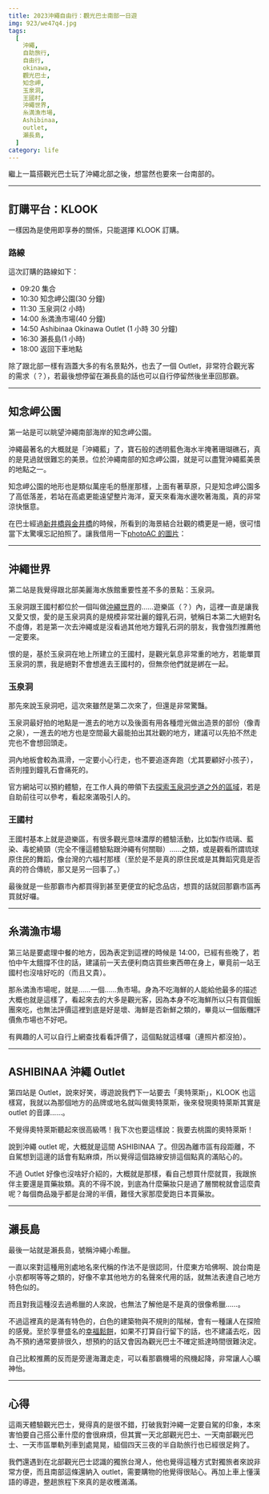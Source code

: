 ```yaml
---
title: 2023沖繩自由行：觀光巴士南部一日遊
img: 923/we47q4.jpg
tags:
  [
    沖繩,
    自助旅行,
    自由行,
    okinawa,
    觀光巴士,
    知念岬,
    玉泉洞,
    王國村,
    沖繩世界,
    糸満漁市場,
    Ashibinaa,
    outlet,
    瀨長島,
  ]
category: life
---
```


繼<article-inner-link slug="okinawa_one_day_tour_bus_2023">上一篇</article-inner-link>搭觀光巴士玩了沖繩北部之後，想當然也要來一台南部的。

<!--more-->

---

## 訂購平台：KLOOK

一樣因為是使用即享券的關係，只能選擇 KLOOK 訂購。

### 路線

這次訂購的路線如下：

- 09:20 集合
- 10:30 知念岬公園(30 分鐘)
- 11:30 玉泉洞(2 小時)
- 14:00 糸満漁市場(40 分鐘)
- 14:50 Ashibinaa Okinawa Outlet (1 小時 30 分鐘)
- 16:30 瀨長島(1 小時)
- 18:00 返回下車地點

除了跟北部一樣有涵蓋大多的有名景點外，也去了一個 Outlet，非常符合觀光客的需求（？），若最後想停留在瀨長島的話也可以自行停留然後坐車回那霸。

---

## 知念岬公園

<article-img img="923/EjbnVJ.jpg" aspect-ratio="4/3"></article-img>

第一站是可以眺望沖繩南部海岸的知念岬公園。

沖繩最著名的大概就是「沖繩藍」了，寶石般的透明藍色海水半掩著珊瑚礁石，真的是見過就很難忘的美景。位於沖繩南部的知念岬公園，就是可以盡覽沖繩藍美景的地點之一。

知念岬公園的地形也是類似萬座毛的懸崖那樣，上面有著草原，只是知念岬公園多了高低落差，若站在高處更能遠望整片海洋，夏天來看海水邊吹著海風，真的非常涼快愜意。

在巴士經過[新井橋與金井橋](https://www.tripadvisor.jp/Attraction_Review-g1023469-d1721848-Reviews-Nirai_Bridge_Kanai_Bridge-Nanjo_Okinawa_Prefecture.html)的時候，所看到的海景結合壯觀的橋更是一絕，很可惜當下太驚嘆忘記拍照了。讓我借用一下[photoAC 的圖片](https://zh-tw.photo-ac.com/photo/26754163/%E6%B2%96%E7%B9%A9%E7%B8%A3%E5%8D%97%E5%9F%8E%E5%B8%82%E4%BA%8C%E4%BE%86%E9%87%91%E5%85%A7%E6%A9%8B)：

<article-img img="924/3T8wDn.jpg"></article-img>

---

## 沖繩世界

<article-img img="923/we47q4.jpg"></article-img>

第二站是我覺得跟北部美麗海水族館重要性差不多的景點：玉泉洞。

玉泉洞跟王國村都位於一個叫做[沖繩世界](https://www.gyokusendo.co.jp/okinawaworld/)的……遊樂區（？）內，這裡一直是讓我又愛又恨，愛的是玉泉洞真的是規模非常壯麗的鐘乳石洞，號稱日本第二大絕對名不虛傳，若是第一次去沖繩或是沒看過其他地方鐘乳石洞的朋友，我會強烈推薦他一定要來。

恨的是，基於玉泉洞在地上所建立的王國村，是觀光氣息非常重的地方，若能單買玉泉洞的票，我是絕對不會想進去王國村的，但無奈他們就是綁在一起。

### 玉泉洞

那先來說玉泉洞吧，這次來雖然是第二次來了，但還是非常驚豔。

玉泉洞最好拍的地點是一進去的地方以及後面有用各種燈光做出造景的部份（像青之泉），一進去的地方也是空間最大最能拍出其壯觀的地方，建議可以先拍不然走完也不會想回頭走。

<article-img img="922/tTL09c.jpg" aspect-ratio="3/4"></article-img>

洞內地板會較為濕滑，一定要小心行走，也不要追逐奔跑（尤其要顧好小孩子），否則撞到鐘乳石會痛死的。

官方網站可以預約體驗，在工作人員的帶領下去[探索玉泉洞步道之外的區域](https://www.gyokusendo.co.jp/okinawaworld/okinawacavetanken/exploration.html)，若是自助前往可以參考，看起來滿吸引人的。

### 王國村

王國村基本上就是遊樂區，有很多觀光意味濃厚的體驗活動，比如製作琉璃、藍染、毒蛇繞頸（完全不懂這體驗點跟沖繩有何關聯）……之類，或是觀看所謂琉球原住民的舞蹈，像台灣的六福村那樣（至於是不是真的原住民或是其舞蹈究竟是否真的符合傳統，那又是另一回事了。）

最後就是一些那霸市內都買得到甚至更便宜的紀念品店，想買的話就回那霸市區再買就好囉。

---

## 糸満漁市場

第三站是要處理中餐的地方，因為表定到這裡的時候是 14:00，已經有些晚了，若怕中午太餓撐不住的話，建議前一天去便利商店買些東西帶在身上，畢竟前一站王國村也沒啥好吃的（而且又貴）。

那糸満漁市場呢，就是……一個……魚市場。身為不吃海鮮的人能給他最多的描述大概也就是這樣了，看起來去的大多是觀光客，因為本身不吃海鮮所以只有買個飯團來吃，也無法評價這裡到底是好是壞、海鮮是否新鮮之類的，畢竟以一個飯糰評價魚市場也不好吧。

有興趣的人可以自行上網查找看看評價了，這個點就這樣囉（連照片都沒拍）。

---

## ASHIBINAA 沖繩 Outlet

第四站是 Outlet，說來好笑，導遊說我們下一站要去「奧特萊斯」，KLOOK 也這樣寫，我就以為那個地方的品牌或地名就叫做奧特萊斯，後來發現奧特萊斯其實是 outlet 的音譯……。

不覺得奧特萊斯聽起來很高級嗎！我下次也要這樣說：我要去桃園的奧特萊斯！

說到沖繩 outlet 呢，大概就是這間 ASHIBINAA 了。但因為離市區有段距離，不自駕想到這邊的話會有點麻煩，所以覺得這個路線安排這個點真的滿貼心的。

不過 Outlet 好像也沒啥好介紹的，大概就是那樣，看自己想買什麼就買，我跟旅伴主要還是買藥妝類。真的不得不說，到底為什麼藥妝只是過了層關稅就會這麼貴呢？每個商品幾乎都是台灣的半價，難怪大家那麼愛跑日本買藥妝。

---

## 瀨長島

<article-img img="922/LcnhuY.jpg" aspect-ratio="4/3"></article-img>

最後一站就是瀨長島，號稱沖繩小希臘。

一直以來對這種用別處地名來代稱的作法不是很認同，什麼東方哈佛啊、說台南是小京都啊等等之類的，好像不拿其他地方的名聲來代用的話，就無法表達自己地方特色似的。

而且對我這種沒去過希臘的人來說，也無法了解他是不是真的很像希臘……。

不過這裡真的是滿有特色的，白色的建築物與不規則的階梯，會有一種讓人在探險的感覺。至於享譽盛名的[幸福鬆餅](https://magia.tokyo/)，如果不打算自行留下的話，也不建議去吃，因為不預約通常要排很久，想預約的話又會因為觀光巴士不確定抵達時間很難決定。

自己比較推薦的反而是旁邊海灘走走，可以看那霸機場的飛機起降，非常讓人心曠神怡。

<article-img img="922/Ji7quE.jpg" aspect-ratio="4/3"></article-img>

---

## 心得

這兩天體驗觀光巴士，覺得真的是很不錯，打破我對沖繩一定要自駕的印象，本來害怕要自己搭公車什麼的會很麻煩，但其實一天北部觀光巴士、一天南部觀光巴士、一天市區單軌列車到處晃晃，組個四天三夜的半自助旅行也已經很足夠了。

我們還遇到在北部觀光巴士認識的獨旅台灣人，他也覺得這種方式對獨旅者來說非常方便，而且南部這條還納入 outlet，需要購物的他覺得很貼心。再加上車上懂漢語的導遊，整趟旅程下來真的是收穫滿滿。
